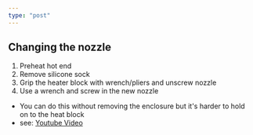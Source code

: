 ```yaml
---
type: "post"
---
```


## Changing the nozzle
1. Preheat hot end
2. Remove silicone sock
3. Grip the heater block with wrench/pliers and unscrew nozzle
4. Use a wrench and screw in the new nozzle

* You can do this without removing the enclosure but it's harder to hold on to the heat block
* see: [Youtube Video](https://www.youtube.com/watch?v=I10YJulst70&ab_channel=3DPrinterAcademy-Tutorials)


